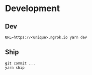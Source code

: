 # Development

## Dev

```
URL=https://<unique>.ngrok.io yarn dev
```

## Ship

```
git commit ...
yarn ship
```
